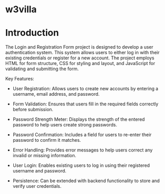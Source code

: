 # w3villa

# Introduction

The Login and Registration Form project is designed to develop a user authentication system. This system allows users to either log in with their existing credentials or register for a new account. The project employs HTML for form structure, CSS for styling and layout, and JavaScript for validating and submitting the form.

Key Features:

- User Registration: Allows users to create new accounts by entering a username, email address, and password.
  
- Form Validation: Ensures that users fill in the required fields correctly before submission.
  
- Password Strength Meter: Displays the strength of the entered password to help users create strong passwords.
  
- Password Confirmation: Includes a field for users to re-enter their password to confirm it matches.
  
- Error Handling: Provides error messages to help users correct any invalid or missing information.
  
- User Login: Enables existing users to log in using their registered username and password.
  
- Persistence: Can be extended with backend functionality to store and verify user credentials.

